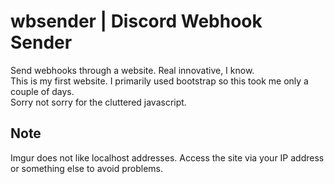 # wbsender | Discord Webhook Sender

Send webhooks through a website. Real innovative, I know.
<br>
This is my first website. I primarily used bootstrap so this took me only a couple of days.
<br>
Sorry not sorry for the cluttered javascript.

## Note
Imgur does not like localhost addresses. Access the site via your IP address or something else to avoid problems.
